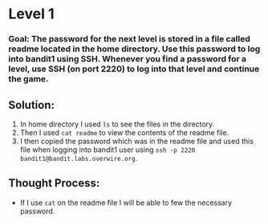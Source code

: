 # Level 1

### Goal: The password for the next level is stored in a file called readme located in the home directory. Use this password to log into bandit1 using SSH. Whenever you find a password for a level, use SSH (on port 2220) to log into that level and continue the game.

## Solution: 
1. In home directory I used ```ls``` to see the files in the directory.
2. Then I used ```cat readme``` to view the contents of the readme file.
3. I then copied the password which was in the readme file and used this file when logging into bandit1 user using ```ssh -p 2220 bandit1@bandit.labs.overwire.org```.

## Thought Process:
- If I use ```cat``` on the readme file I will be able to few the necessary password.

